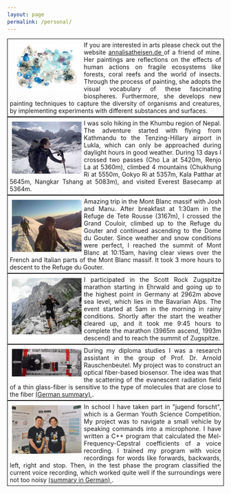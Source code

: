 ```yaml
---
layout: page
permalink: /personal/
---
```

<div class="wrap" style="padding:5px;border:thin solid black;">
<img src="/images/Cellularis20.jpg" width="33%" align="left" style="padding:5px;">
<div style="text-align:justify;">
If you are interested in arts please check out the website <a href = "http://www.annalisatheisen.de"> annalisatheisen.de </a> of a friend of mine. Her paintings are reflections on the effects of human actions on fragile ecosystems like forests, coral reefs and the world of insects. Through the process of painting, she adopts the visual vocabulary of these fascinating biospheres. Furthermore, she develops new painting techniques to capture the diversity of organisms and creatures, by implementing experiments with different substances and surfaces.
</div>
</div>

<div class="wrap" style="padding:5px;border:thin solid black;" >
<img src="/images/nepal_trekking.jpg" width="33%" align="left" style="padding:5px;">
<div style="text-align:justify;">
I was solo hiking in the Khumbu region of Nepal. The adventure started with flying from Kathmandu to the Tenzing-Hillary airport in Lukla, which can only be approached during daylight hours in good weather. During 13 days I crossed two passes (Cho La at 5420m, Renjo La at 5360m), climbed 4 mountains (Chukhung Ri at 5550m, Gokyo Ri at 5357m, Kala Patthar at 5645m, Nangkar Tshang at 5083m), and visited Everest Basecamp at 5364m.   
</div>
</div>

<div class="wrap" style="padding:5px;border:thin solid black;" >
<img src="/images/mont_blanc.jpg" width="33%" align="left" style="padding:5px;">
<div style="text-align:justify;">
Amazing trip in the Mont Blanc massif with Josh and Manu. After breakfast at 1:30am in the Refuge de Tete Rousse (3167m), I crossed the  Grand Couloir, climbed up to the Refuge du Gouter and continued ascending to the Dome du Gouter. Since weather and snow  conditions were perfect, I reached the summit of Mont Blanc at 10:15am, having clear views over the French and Italian parts of the Mont Blanc massif. It took 3 more hours to descent to the Refuge du Gouter.
</div>
</div>

<div class="wrap" style="padding:5px;border:thin solid black;" >
<img src="/images/zugspitze_marathon.jpg" width="33%" align="left" style="padding:5px;"> 
<div style="text-align:justify;">
I participated in the Scott Rock Zugspitze marathon starting in Ehrwald and going up to the highest point in Germany at 2962m above sea level, which lies in the Bavarian Alps. The event started at 5am in the morning in rainy conditions. Shortly after the start the weather cleared up, and it took me 9:45 hours to complete the marathon (3965m ascend, 1993m descend) and to reach the summit of Zugspitze.
</div>
</div>

<div class="wrap" style="padding:5px;border:thin solid black;" >
<img src="/images/Biosensor.jpg" width="33%" align="left" style="padding:5px;">
<div style="text-align:justify;">
During my diploma studies I was a research assistant in the group of Prof. Dr. Arnold Rauschenbeutel. My project 
was to construct an optical fiber-based biosensor. The idea was that the scattering of the evanescent radiation 
field of a thin glass-fiber is sensitive to the type of molecules that are close to 
the fiber <a href = "{{ site.baseurl }}/mixed/Project_OpticalFiberBasedBiosensor.pdf"> (German summary) </a>.<br>
</div>
</div>

<div class="wrap" style="padding:5px;border:thin solid black;" >
<img src="/images/jugend_forscht.jpg" width="33%" align="left" style="padding:5px;">
<div style="text-align:justify;">
In school I have taken part in "jugend forscht", which is a German Youth Science Competition. My project was to             
navigate a small vehicle by speaking commands into a microphone. I have written a C++ program that calculated the Mel-
Frequency-Cepstral coefficients of a voice recording. I trained my program with voice recordings for words like 
forwards, backwards, left, right and stop. Then, in the test phase the program classified the current voice recording, 
which worked quite well if the surroundings were not too noisy <a href = "{{ site.baseurl }}/mixed/Project_SpeechRecognition.pdf"> (summary in German) </a>. 
</div>
</div>

  
<!-- 
Below is a small selection of books that have inspired my thinking.
<br><br>
<strong>Natural Sciences</strong>
<li>Six (not so) easy pieces - R. P. Feynman</li>
<li>In search of Schrödinger's cat - J. Gribbin </li>
<li>What is life? - E. Schrödinger</li>
<li>The Road to Reality - R. Penrose</li>
<li>Anomalies in Quantum Field Theory - R.A. Bertlmann</li>
<li>Gauge Theory of Elementary Particles - T. Cheng, L. Li</li>
<li>Quantum Field Theory I - S. Weinberg</li>
<li>General Relativity - L. Ryder</li>
<li>Physics of the future - M. Kaku</li>
<li>Fearful Symmetry - the search for beauty in modern physics - A. Zee</li>
<br>
<strong>Mathematics</strong>
<li>Topological Manifolds - J. M. Lee</li>
<li>Groups, Representations and Physics - H.F. Jones</li>
<li>Algebraic Curves and Riemann Surfaces - R. Miranda</li>
<br>
<strong>Economics</strong>
<li>Economic Principles - R. Dalio</li>
<li>Fault Lines - R.G. Rajan</li>
<li>Derivates and Internal Models - H.P. Deutsch, M. Beinker</li>
<li>Zero to One - P. Thiel</li>
<li>23 Things they don't tell you about capitalism - H. Chang</li>
<br>
<strong>Philosophy & Literature</strong>
<li>Principles - R. Dalio</li>
<li>Wider den Gehorsam - A. Gruen</li>
<li>To Have or to Be - E. Fromm</li>
<li>Autonomie - H. Welzer, M. Pauen</li>
<li>Siddharta - H. Hesse</li>
<li>Der Mythos des Sisyphos - A. Camus</li>
<li>Der Fremde - A. Camus</li>
<li>Der alte Mann und das Meer - E. Hemingway</li>    
-->
